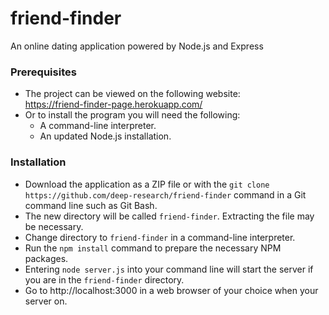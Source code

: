 # friend-finder

An online dating application powered by Node.js and Express

### Prerequisites

* The project can be viewed on the following website:  
https://friend-finder-page.herokuapp.com/
* Or to install the program you will need the following:
  * A command-line interpreter.
  * An updated Node.js installation.

### Installation

* Download the application as a ZIP file or with the `git clone https://github.com/deep-research/friend-finder` command in a Git command line such as Git Bash.
* The new directory will be called `friend-finder`. Extracting the file may be necessary.
* Change directory to `friend-finder` in a command-line interpreter.
* Run the `npm install` command to prepare the necessary NPM packages.
* Entering `node server.js` into your command line will start the server if you are in the `friend-finder` directory.
* Go to http://localhost:3000 in a web browser of your choice when your server on.